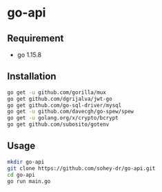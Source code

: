 # go-api
 
 
## Requirement
 
* go 1.15.8  
 

## Installation
 
```bash
go get -u github.com/gorilla/mux
go get github.com/dgrijalva/jwt-go
go get github.com/go-sql-driver/mysql
go get -u github.com/davecgh/go-spew/spew
go get -u golang.org/x/crypto/bcrypt
go get github.com/subosito/gotenv
```
 
## Usage
 
```bash
mkdir go-api
git clone https://github.com/sohey-dr/go-api.git
cd go-api
go run main.go
```
